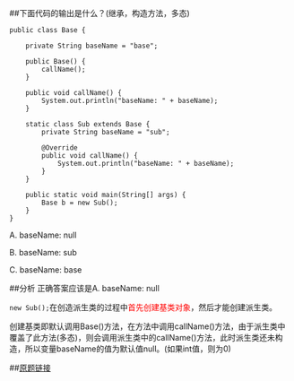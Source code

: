 ##下面代码的输出是什么？(继承，构造方法，多态)
```
public class Base {

    private String baseName = "base";

    public Base() {
        callName();
    }

    public void callName() {
        System.out.println("baseName: " + baseName);
    }

    static class Sub extends Base {
        private String baseName = "sub";

        @Override
        public void callName() {
            System.out.println("baseName: " + baseName);
        }
    }

    public static void main(String[] args) {
        Base b = new Sub();
    }
}
```

A. baseName: null

B. baseName: sub

C. baseName: base

##分析
正确答案应该是A. baseName: null

`new Sub();`在创造派生类的过程中<font color=red>首先创建基类对象</font>，然后才能创建派生类。

创建基类即默认调用Base()方法，在方法中调用callName()方法，由于派生类中覆盖了此方法(多态)，则会调用派生类中的callName()方法，此时派生类还未构造，所以变量baseName的值为默认值null。(如果int值，则为0)

##[原题链接](https://www.nowcoder.com/questionTerminal/c2bfb1512dfa4a7eab773a5871a52402 "")

